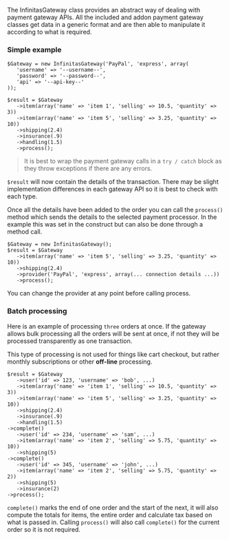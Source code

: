 The InfinitasGateway class provides an abstract way of dealing with payment gateway APIs. All the included and addon payment gateway classes get data in a generic format and are then able to manipulate it according to what is required.

### Simple example

	$Gateway = new InfinitasGateway('PayPal', 'express', array(
	   'username' => '--username--',
	   'password' => '--password--',
	   'api' => '--api-key--'
	));

	$result = $Gateway
	   ->item(array('name' => 'item 1', 'selling' => 10.5, 'quantity' => 3))
	   ->item(array('name' => 'item 5', 'selling' => 3.25, 'quantity' => 10))
	   ->shipping(2.4)
	   ->insurance(.9)
	   ->handling(1.5)
	   ->process();

> It is best to wrap the payment gateway calls in a `try / catch` block as they throw exceptions if there are any errors.

`$result` will now contain the details of the transaction. There may be slight implementation differences in each gateway API so it is best to check with each type.

Once all the details have been added to the order you can call the `process()` method which sends the details to the selected payment processor. In the example this was set in the construct but can also be done through a method call.

	$Gateway = new InfinitasGateway();
	$result = $Gateway
	   ->item(array('name' => 'item 5', 'selling' => 3.25, 'quantity' => 10))
	   ->shipping(2.4)
	   ->provider('PayPal', 'express', array(... connection details ...))
	   ->process();

You can change the provider at any point before calling process.

### Batch processing

Here is an example of processing `three` orders at once. If the gateway allows bulk processing all the orders will be sent at once, if not they will be processed transparently as one transaction.

This type of processing is not used for things like cart checkout, but rather monthly subscriptions or other **off-line** processing.

	$result = $Gateway
	   ->user('id' => 123, 'username' => 'bob', ...)
	   ->item(array('name' => 'item 1', 'selling' => 10.5, 'quantity' => 3))
	   ->item(array('name' => 'item 5', 'selling' => 3.25, 'quantity' => 10))
	   ->shipping(2.4)
	   ->insurance(.9)
	   ->handling(1.5)
	->complete()
	   ->user('id' => 234, 'username' => 'sam', ...)
	   ->item(array('name' => 'item 2', 'selling' => 5.75, 'quantity' => 10))
	   ->shipping(5)
	->complete()
	   ->user('id' => 345, 'username' => 'john', ...)
	   ->item(array('name' => 'item 2', 'selling' => 5.75, 'quantity' => 2))
	   ->shipping(5)
	   ->insurance(2)
	->process();

`complete()` marks the end of one order and the start of the next, it will also compute the totals for items, the entire order and calculate tax based on what is passed in. Calling `process()` will also call `complete()` for the current order so it is not required.

